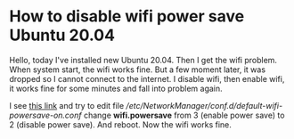 # How to disable wifi power save Ubuntu 20.04

Hello, today I've installed new Ubuntu 20.04. Then I get the wifi problem. When system start, the wifi works fine. But a few moment later, it was dropped so I cannot connect to the internet. I disable wifi, then enable wifi, it works fine for some minutes and fall into problem again.

I see [this link](https://unix.stackexchange.com/questions/269661/how-to-turn-off-wireless-power-management-permanently) and try to edit file */etc/NetworkManager/conf.d/default-wifi-powersave-on.conf* change **wifi.powersave** from 3 (enable power save) to 2 (disable power save). And reboot. Now the wifi works fine.
<!--more-->

